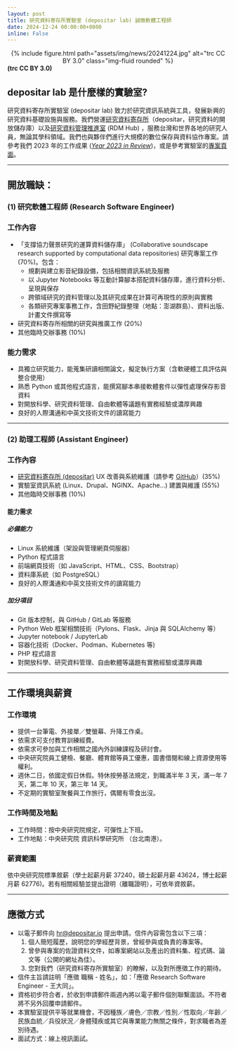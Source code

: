 ```yaml
---
layout: post
title: 研究資料寄存所實驗室 (depositar lab) 誠徵軟體工程師
date: 2024-12-24 00:00:00+0800
inline: False
---
```


<center>
<div class="row">
    <div class="col-sm mt-3 mt-md-0">
        {% include figure.html path="assets/img/news/20241224.jpg" alt="trc CC BY 3.0" class="img-fluid rounded" %}
    </div>
</div>
</center>
<div class="caption">
    <b>(trc CC BY 3.0)</b>
</div>


## depositar lab 是什麼樣的實驗室?

研究資料寄存所實驗室 (depositar lab) 致力於研究資訊系統與工具，發展新興的研究資料基礎設施與服務。我們營運[研究資料寄存所](https://data.depositar.io/)（depositar，研究資料的開放儲存庫）以及[研究資料管理推進室](https://data.depositar.io/) (RDM Hub) ，服務台灣和世界各地的研究人員，無論其學科領域。我們也與夥伴們進行大規模的數位保存與資料協作專案。請參考我們 2023 年的工作成果 (_[Year 2023 in Review](https://lab.depositar.io/zh-tw/news/240501_1/)_)，或是參考實驗室的[專案頁面](https://lab.depositar.io/zh-tw/projects/)。

---

## 開放職缺：

### (1) 研究軟體工程師  (Research Software Engineer)
### 工作內容

- 「支撐協力聲景研究的運算資料儲存庫」 (Collaborative soundscape research supported by computational data repositories) 研究專案工作 (70%)。包含：
    - 規劃與建立影音紀錄設備，包括相關資訊系統及服務
    - 以 Jupyter Notebooks 等互動計算腳本搭配資料儲存庫，進行資料分析、呈現與保存 
    - 跨領域研究的資料管理以及其研究成果在計算可再現性的原則與實務
    - 各類研究專案事務工作，含田野紀錄整理（地點：澎湖群島）、資料出版、計畫文件撰寫等
- 研究資料寄存所相關的研究與推廣工作 (20%)
- 其他臨時交辦事務 (10%)

### 能力需求

- 具獨立研究能力，能蒐集研讀相關論文，擬定執行方案（含軟硬體工具評估與整合使用）
- 熟悉 Python 或其他程式語言，能撰寫腳本串接軟體套件以彈性處理保存影音資料
- 對開放科學、研究資料管理、自由軟體等議題有實務經驗或濃厚興趣
- 良好的人際溝通和中英文技術文件的讀寫能力

---

### (2) 助理工程師 (Assistant Engineer)
### 工作內容
- [研究資料寄存所 (depositar)](https://data.depositar.io/) UX 改善與系統維護（請參考 [GitHub](https://github.com/depositar/)）(35%)
- 實驗室資訊系統 (Linux、Drupal、NGINX、Apache...) 建置與維護 (55%)
- 其他臨時交辦事務 (10%)

####  能力需求

##### 必備能力
- Linux 系統維護（架設與管理網頁伺服器）
- Python 程式語言
- 前端網頁技術（如 JavaScript、HTML、CSS、Bootstrap）
- 資料庫系統（如 PostgreSQL）
- 良好的人際溝通和中英文技術文件的讀寫能力

##### 加分項目
- Git 版本控制，與 GitHub / GitLab 等服務
- Python Web 框架相關技術（Pylons、Flask、Jinja 與 SQLAlchemy 等）
- Jupyter notebook / JupyterLab
- 容器化技術（Docker、Podman、Kubernetes 等)
- PHP 程式語言
- 對開放科學、研究資料管理、自由軟體等議題有實務經驗或濃厚興趣

---

## 工作環境與薪資

### 工作環境

* 提供一台筆電、外接單／雙螢幕、升降工作桌。
* 依需求可支付教育訓練經費。
* 依需求可參加與工作相關之國內外訓練課程及研討會。
* 中央研究院員工健檢、餐廳、體育館等員工優惠，圖書借閱和線上資源使用等權利。
* 週休二日，依國定假日休假。特休按勞基法規定，到職滿半年 3 天，滿一年 7 天，第二年 10 天，第三年 14 天。
* 不定期的實驗室聚餐與工作旅行，偶爾有零食出沒。


### 工作時間及地點
* 工作時間：按中央研究院規定，可彈性上下班。
* 工作地點：中央研究院 資訊科學研究所 （台北南港）。


### 薪資範圍
依中央研究院標準敘薪（學士起薪月薪 37240，碩士起薪月薪 43624，博士起薪月薪 62776)。若有相關經驗並提出證明（離職證明），可依年資敘薪。

---

## 應徵方式

- 以電子郵件向 [hr@depositar.io](mailto:hr@depositar.io) 提出申請。信件內容需包含以下三項：
    1. 個人簡短履歷，說明您的學經歷背景，曾經參與或負責的專案等。
    2. 曾參與專案的佐證資料文件，如專案網站以及產出的資料集、程式碼、論文等（公開的網址為佳）。
    3. 您對我們（研究資料寄存所實驗室）的瞭解，以及對所應徵工作的期待。
- 信件主旨請註明「應徵 職稱 - 姓名」，如：「應徵 Research Software Engineer  - 王大同」。
- 資格初步符合者，於收到申請郵件兩週內將以電子郵件個別聯繫面談。不符者將不另外回覆申請郵件。
- 本實驗室提供平等就業機會，不因種族／膚色／宗教／性別／性取向／年齡／民族血統／兵役狀況／身體殘疾或其它與專業能力無關之條件，對求職者為差別待遇。
- 面試方式：線上視訊面試。
